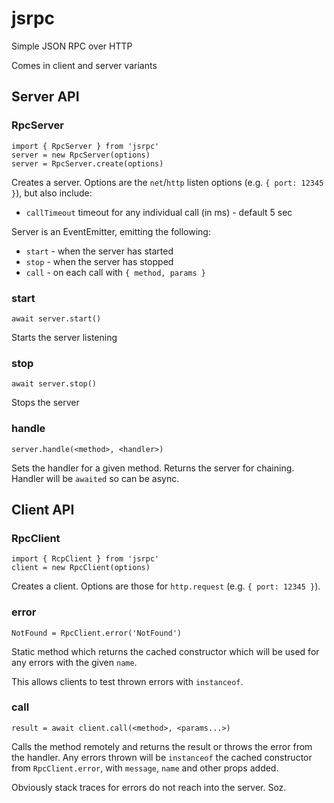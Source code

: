 # jsrpc
Simple JSON RPC over HTTP

Comes in client and server variants

## Server API

### RpcServer
```
import { RpcServer } from 'jsrpc'
server = new RpcServer(options)
server = RpcServer.create(options)
```

Creates a server. Options are the `net`/`http` listen options (e.g. `{ port: 12345 }`), but also include:
- `callTimeout` timeout for any individual call (in ms) - default 5 sec

Server is an EventEmitter, emitting the following:
- `start` - when the server has started
- `stop` - when the server has stopped
- `call` - on each call with `{ method, params }`


### start
`await server.start()`

Starts the server listening

### stop

`await server.stop()`

Stops the server

### handle
`server.handle(<method>, <handler>)`

Sets the handler for a given method. Returns the server for chaining. Handler will be `awaited` so can be async.

## Client API

### RpcClient
```
import { RcpClient } from 'jsrpc'
client = new RpcClient(options)
```

Creates a client. Options are those for `http.request` (e.g. `{ port: 12345 }`).

### error
`NotFound = RpcClient.error('NotFound')`

Static method which returns the cached constructor which will be used for any errors with the given `name`.

This allows clients to test thrown errors with `instanceof`.

### call

`result = await client.call(<method>, <params...>)`

Calls the method remotely and returns the result or throws the error from the handler.
Any errors thrown will be `instanceof` the cached constructor from `RpcClient.error`, with `message`, `name` and other props added.

Obviously stack traces for errors do not reach into the server. Soz.
